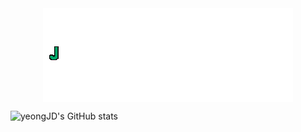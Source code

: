 <div style="display: block; text-align: center;">
  <img src="yeongJD_profile.gif" alt="Profile Image" style="display: block; margin: 0 auto;">
</div>


![yeongJD's GitHub stats](https://github-readme-stats.vercel.app/api?username=yeongJD&show_icons=true&theme=merko)
<!--
**yeongJD/yeongJD** is a ✨ _special_ ✨ repository because its `README.md` (this file) appears on your GitHub profile.

Here are some ideas to get you started:

- 🔭 I’m currently working on ...
- 🌱 I’m currently learning ...
- 👯 I’m looking to collaborate on ...
- 🤔 I’m looking for help with ...
- 💬 Ask me about ...
- 📫 How to reach me: ...
- 😄 Pronouns: ...
- ⚡ Fun fact: ...
-->
